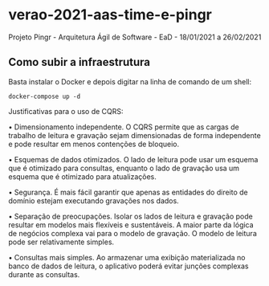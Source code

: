 # verao-2021-aas-time-e-pingr
Projeto Pingr - Arquitetura Ágil de Software - EaD - 18/01/2021 a 26/02/2021

## Como subir a infraestrutura

Basta instalar o Docker e depois digitar na linha de comando de um shell:

`docker-compose up -d`


Justificativas para o uso de CQRS:

•	Dimensionamento independente. O CQRS permite que as cargas de trabalho de leitura e gravação sejam dimensionadas de forma independente e pode resultar em menos contenções de bloqueio.

•	Esquemas de dados otimizados. O lado de leitura pode usar um esquema que é otimizado para consultas, enquanto o lado de gravação usa um esquema que é otimizado para atualizações.

•	Segurança. É mais fácil garantir que apenas as entidades do direito de domínio estejam executando gravações nos dados.

•	Separação de preocupações. Isolar os lados de leitura e gravação pode resultar em modelos mais flexíveis e sustentáveis. A maior parte da lógica de negócios complexa vai para o modelo de gravação. O modelo de leitura pode ser relativamente simples.

•	Consultas mais simples. Ao armazenar uma exibição materializada no banco de dados de leitura, o aplicativo poderá evitar junções complexas durante as consultas.


